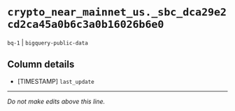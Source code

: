 # `crypto_near_mainnet_us._sbc_dca29e2cd2ca45a0b6c3a0b16026b6e0`
`bq-1` | `bigquery-public-data`

## Column details
* [TIMESTAMP] `last_update`

-------------------------------------------------------------------------------
*Do not make edits above this line.*
